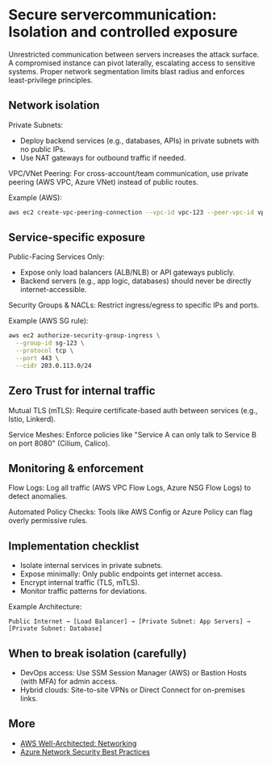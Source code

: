 # Secure servercommunication: Isolation and controlled exposure

Unrestricted communication between servers increases the attack surface. A compromised instance can pivot laterally, 
escalating access to sensitive systems. Proper network segmentation limits blast radius and enforces least-privilege 
principles.

## Network isolation

Private Subnets:

* Deploy backend services (e.g., databases, APIs) in private subnets with no public IPs.
* Use NAT gateways for outbound traffic if needed.

VPC/VNet Peering: For cross-account/team communication, use private peering (AWS VPC, Azure VNet) instead of public routes.

Example (AWS):

```bash
aws ec2 create-vpc-peering-connection --vpc-id vpc-123 --peer-vpc-id vpc-456
```

## Service-specific exposure

Public-Facing Services Only:

* Expose only load balancers (ALB/NLB) or API gateways publicly.
* Backend servers (e.g., app logic, databases) should never be directly internet-accessible.

Security Groups & NACLs: Restrict ingress/egress to specific IPs and ports.

Example (AWS SG rule):

```bash
aws ec2 authorize-security-group-ingress \
  --group-id sg-123 \
  --protocol tcp \
  --port 443 \
  --cidr 203.0.113.0/24
```

##  Zero Trust for internal traffic

Mutual TLS (mTLS): Require certificate-based auth between services (e.g., Istio, Linkerd).

Service Meshes: Enforce policies like "Service A can only talk to Service B on port 8080" (Cilium, Calico).

## Monitoring & enforcement

Flow Logs: Log all traffic (AWS VPC Flow Logs, Azure NSG Flow Logs) to detect anomalies.

Automated Policy Checks: Tools like AWS Config or Azure Policy can flag overly permissive rules.

## Implementation checklist

* Isolate internal services in private subnets.
* Expose minimally: Only public endpoints get internet access.
* Encrypt internal traffic (TLS, mTLS).
* Monitor traffic patterns for deviations.

Example Architecture:

    Public Internet → [Load Balancer] → [Private Subnet: App Servers] → [Private Subnet: Database]  

## When to break isolation (carefully)

* DevOps access: Use SSM Session Manager (AWS) or Bastion Hosts (with MFA) for admin access.
* Hybrid clouds: Site-to-site VPNs or Direct Connect for on-premises links.

## More

* [AWS Well-Architected: Networking](https://docs.aws.amazon.com/wellarchitected/latest/security-pillar/networking.html)
* [Azure Network Security Best Practices](https://learn.microsoft.com/en-us/azure/security/fundamentals/network-best-practices)
